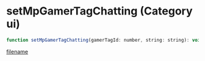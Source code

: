# setMpGamerTagChatting (Category ui)

```js
function setMpGamerTagChatting(gamerTagId: number, string: string): void
```

[filename](setMpGamerTagChatting_m.md ':include')